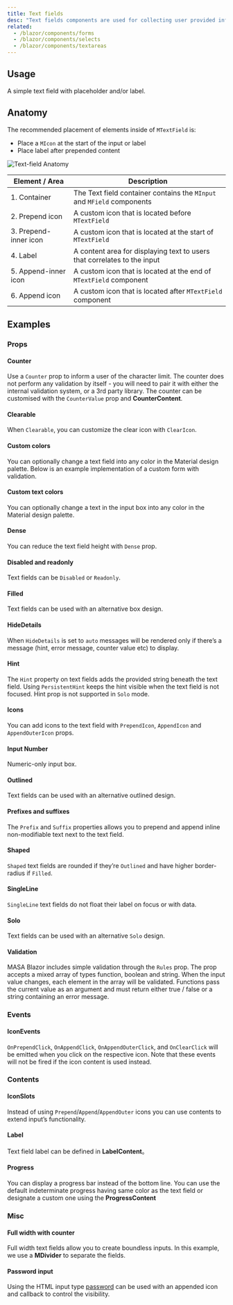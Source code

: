 ```yaml
---
title: Text fields
desc: "Text fields components are used for collecting user provided information."
related:
  - /blazor/components/forms
  - /blazor/components/selects
  - /blazor/components/textareas
---
```


## Usage

A simple text field with placeholder and/or label.

<text-fields-usage></text-fields-usage>

## Anatomy

The recommended placement of elements inside of `MTextField` is:

* Place a `MIcon` at the start of the input or label
* Place label after prepended content

![Text-field Anatomy](https://cdn.vuetifyjs.com/docs/images/components-temp/v-text-field/v-text-field-anatomy.png)

| Element / Area | Description |
| - | - |
| 1. Container | The Text field container contains the `MInput` and `MField` components |
| 2. Prepend icon | A custom icon that is located before `MTextField` |
| 3. Prepend-inner icon | A custom icon that is located at the start of `MTextField` |
| 4. Label | A content area for displaying text to users that correlates to the input |
| 5. Append-inner icon | A custom icon that is located at the end of `MTextField` component |
| 6. Append icon | A custom icon that is located after `MTextField` component |

## Examples

### Props

#### Counter

Use a `Counter` prop to inform a user of the character limit. The counter does not perform any validation by itself -
you will need to pair it with either the internal validation system, or a 3rd party library. The counter can be
customised with the `CounterValue` prop and **CounterContent**.

<masa-example file="Examples.components.text_fields.Counter"></masa-example>

#### Clearable

When `Clearable`, you can customize the clear icon with `ClearIcon`.

<masa-example file="Examples.components.text_fields.Clearable"></masa-example>

#### Custom colors

You can optionally change a text field into any color in the Material design palette. Below is an example implementation of a custom form with validation.

<masa-example file="Examples.components.text_fields.CustomColors"></masa-example>

#### Custom text colors

You can optionally change a text in the input box into any color in the Material design palette.

<masa-example file="Examples.components.text_fields.CustomTextColors"></masa-example>

#### Dense

You can reduce the text field height with `Dense` prop.

<masa-example file="Examples.components.text_fields.Dense"></masa-example>

#### Disabled and readonly

Text fields can be `Disabled` or `Readonly`.

<masa-example file="Examples.components.text_fields.DisabledAndReadonly"></masa-example>

#### Filled

Text fields can be used with an alternative box design.

<masa-example file="Examples.components.text_fields.Filled"></masa-example>

#### HideDetails

When `HideDetails` is set to `auto` messages will be rendered only if there’s a message (hint, error message, counter value etc) to display.

<masa-example file="Examples.components.text_fields.HideDetails"></masa-example>

#### Hint

The `Hint` property on text fields adds the provided string beneath the text field. Using `PersistentHint` keeps the
hint visible when the text field is not focused. Hint prop is not supported in `Solo` mode.

<masa-example file="Examples.components.text_fields.Hint"></masa-example>

#### Icons

You can add icons to the text field with `PrependIcon`, `AppendIcon` and `AppendOuterIcon` props.

<masa-example file="Examples.components.text_fields.Icons"></masa-example>

#### Input Number

Numeric-only input box.

<masa-example file="Examples.components.text_fields.Number"></masa-example>

#### Outlined

Text fields can be used with an alternative outlined design.

<masa-example file="Examples.components.text_fields.Outlined"></masa-example>

#### Prefixes and suffixes

The `Prefix` and `Suffix` properties allows you to prepend and append inline non-modifiable text next to the text field.

<masa-example file="Examples.components.text_fields.PrefixesAndSuffixes"></masa-example>

#### Shaped

`Shaped` text fields are rounded if they’re `Outlined` and have higher border-radius if `Filled`.

<masa-example file="Examples.components.text_fields.Shaped"></masa-example>

#### SingleLine

`SingleLine` text fields do not float their label on focus or with data.

<masa-example file="Examples.components.text_fields.SingleLine"></masa-example>

#### Solo

Text fields can be used with an alternative `Solo` design.

<masa-example file="Examples.components.text_fields.Solo"></masa-example>

#### Validation

MASA Blazor includes simple validation through the `Rules` prop. The prop accepts a mixed array of types function, boolean and string. When the input value changes, each element in the array will be validated. Functions pass the current value as an argument and must return either true / false or a string containing an error message.

<masa-example file="Examples.components.text_fields.Validation"></masa-example>

### Events

#### IconEvents

`OnPrependClick`, `OnAppendClick`, `OnAppendOuterClick`, and `OnClearClick` will be emitted when you click on the respective icon.
Note that these events will not be fired if the icon content is used instead.

<masa-example file="Examples.components.text_fields.IconEvents"></masa-example>

### Contents

#### IconSlots

Instead of using `Prepend`/`Append`/`AppendOuter` icons you can use contents to extend input’s functionality.

<masa-example file="Examples.components.text_fields.IconSlots"></masa-example>

#### Label

Text field label can be defined in **LabelContent**。

<masa-example file="Examples.components.text_fields.Label"></masa-example>

#### Progress

You can display a progress bar instead of the bottom line. You can use the default indeterminate progress having same
color as the text field or designate a custom one using the **ProgressContent**

<masa-example file="Examples.components.text_fields.Progress"></masa-example>

### Misc

#### Full width with counter

Full width text fields allow you to create boundless inputs. In this example, we use a **MDivider** to separate the fields.

<masa-example file="Examples.components.text_fields.FullWidthWithCounter"></masa-example>

#### Password input

Using the HTML input type [password](https://developer.mozilla.org/en-US/docs/Web/HTML/Element/input/password) can be
used with an appended icon and callback to control the visibility.

<masa-example file="Examples.components.text_fields.PasswordInput"></masa-example>

